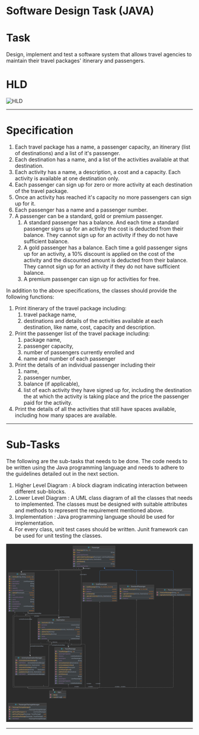 # Software Design Task (JAVA)

# Task

Design, implement and test a software system that allows travel agencies to maintain their travel packages' itinerary and passengers.

# HLD
![HLD](https://drive.google.com/file/d/12UAvQ8dpw5XciGwj9RlPReSI4orhnFoi/view)

---

# Specification

1. Each travel package has a name, a passenger capacity, an itinerary (list of destinations) and a list of it's passenger.
2. Each destination has a name, and a list of the activities available at that destination.
3. Each activity has a name, a description, a cost and a capacity. Each activity is available at one destination only. 
4. Each passenger can sign up for zero or more activity at each destination of the travel package.
5. Once an activity has reached it's capacity no more passengers can sign up for it.
6. Each passenger has a name and a passenger number. 
7. A passenger can be a standard, gold or premium passenger. 
    1. A standard passenger has a balance. And each time a standard passenger signs up for an activity the cost is deducted from their balance. They cannot sign up for an activity if they do not have sufficient balance.
    2. A gold passenger has a balance. Each time a gold passenger signs up for an activity, a 10% discount is applied on the cost of the activity and the discounted amount is deducted from their balance. They cannot sign up for an activity if they do not have sufficient balance.
    3. A premium passenger can sign up for activities for free.
    

In addition to the above specifications, the classes should provide the following functions:

1. Print itinerary of the travel package including: 
    1. travel package name, 
    2. destinations and details of the activities available at each destination, like name, cost, capacity and description.
2. Print the passenger list of the travel package including: 
    1. package name, 
    2. passenger capacity, 
    3. number of passengers currently enrolled and 
    4. name and number of each passenger
3. Print the details of an individual passenger including their 
    1. name, 
    2. passenger number, 
    3. balance (if applicable), 
    4. list of each activity they have signed up for, including the destination the at which the activity is taking place and the price the passenger paid for the activity.
4. Print the details of all the activities that still have spaces available, including how many spaces are available.

---

# Sub-Tasks

The following are the sub-tasks that needs to be done. The code needs to be written using the Java programming language and needs to adhere to the guidelines detailed out in the next section.

1. Higher Level Diagram : A block diagram indicating interaction between different sub-blocks.
2. Lower Level Diagram : A UML class diagram of all the classes that needs to implemented. The classes must be designed with suitable attributes and methods to represent the requirement mentioned above.
3. Implementation : Java programming language should be used for implementation.
4. For every class, unit test cases should be written. Junit framework can be used for unit testing the classes.

![Alt text](https://github.com/vijeta99/Software-Design-Task-Travel-Package-Management/blob/main/LLD.jpeg "Title")

---
